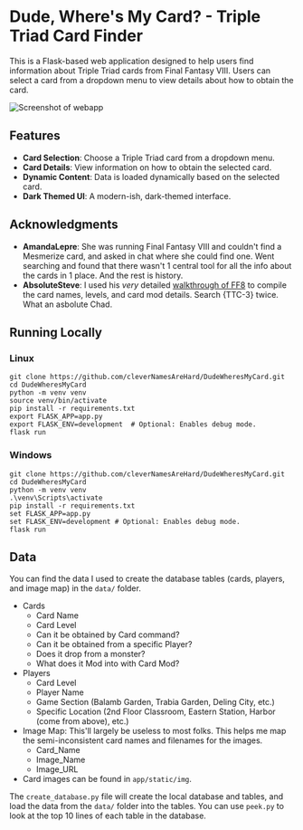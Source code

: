# Dude, Where's My Card? - Triple Triad Card Finder

This is a Flask-based web application designed to help users find information about Triple Triad cards from Final Fantasy VIII. Users can select a card from a dropdown menu to view details about how to obtain the card.

![Screenshot of webapp](https://i.imgur.com/pTcTBFs.png)

## Features

- **Card Selection**: Choose a Triple Triad card from a dropdown menu.
- **Card Details**: View information on how to obtain the selected card.
- **Dynamic Content**: Data is loaded dynamically based on the selected card.
- **Dark Themed UI**: A modern-ish, dark-themed interface.

## Acknowledgments

- **AmandaLepre**: She was running Final Fantasy VIII and couldn't find a Mesmerize card, and asked in chat where she could find one.  Went searching and found that there wasn't 1 central tool for all the info about the cards in 1 place.  And the rest is history.
- **AbsoluteSteve**: I used his *very* detailed [walkthrough of FF8](https://gamefaqs.gamespot.com/ps/197343-final-fantasy-viii/faqs/51741) to compile the card names, levels, and card mod details.  Search {TTC-3} twice.  What an asbolute Chad.

## Running Locally

### Linux

```
git clone https://github.com/cleverNamesAreHard/DudeWheresMyCard.git
cd DudeWheresMyCard
python -m venv venv
source venv/bin/activate
pip install -r requirements.txt
export FLASK_APP=app.py
export FLASK_ENV=development  # Optional: Enables debug mode.
flask run
```

### Windows

```
git clone https://github.com/cleverNamesAreHard/DudeWheresMyCard.git
cd DudeWheresMyCard
python -m venv venv
.\venv\Scripts\activate
pip install -r requirements.txt
set FLASK_APP=app.py
set FLASK_ENV=development # Optional: Enables debug mode.
flask run
```

## Data

You can find the data I used to create the database tables (cards, players, and image map) in the `data/` folder.

- Cards
  - Card Name
  - Card Level
  - Can it be obtained by Card command?
  - Can it be obtained from a specific Player?
  - Does it drop from a monster?
  - What does it Mod into with Card Mod?
- Players
  - Card Level
  - Player Name
  - Game Section (Balamb Garden, Trabia Garden, Deling City, etc.)
  - Specific Location (2nd Floor Classroom, Eastern Station, Harbor (come from above), etc.)
- Image Map: This'll largely be useless to most folks.  This helps me map the semi-inconsistent card names and filenames for the images.
  - Card_Name
  - Image_Name
  - Image_URL
- Card images can be found in `app/static/img`.

The `create_database.py` file will create the local database and tables, and load the data from the `data/` folder into the tables.  You can use `peek.py` to look at the top 10 lines of each table in the database.
